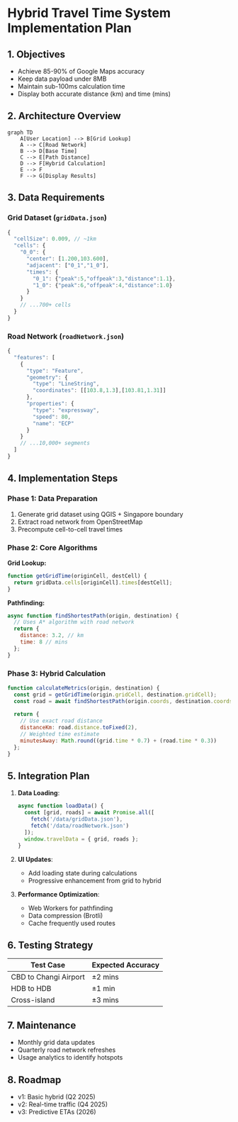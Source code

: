 # Hybrid Travel Time System Implementation Plan

## 1. Objectives
- Achieve 85-90% of Google Maps accuracy
- Keep data payload under 8MB
- Maintain sub-100ms calculation time
- Display both accurate distance (km) and time (mins)

## 2. Architecture Overview
```mermaid
graph TD
    A[User Location] --> B[Grid Lookup]
    A --> C[Road Network]
    B --> D[Base Time]
    C --> E[Path Distance]
    D --> F[Hybrid Calculation]
    E --> F
    F --> G[Display Results]
```

## 3. Data Requirements

### Grid Dataset (`gridData.json`)
```javascript
{
  "cellSize": 0.009, // ~1km
  "cells": {
    "0_0": {
      "center": [1.200,103.600],
      "adjacent": ["0_1","1_0"],
      "times": {
        "0_1": {"peak":5,"offpeak":3,"distance":1.1},
        "1_0": {"peak":6,"offpeak":4,"distance":1.0}
      }
    }
    // ...700+ cells
  }
}
```

### Road Network (`roadNetwork.json`)
```javascript
{
  "features": [
    {
      "type": "Feature",
      "geometry": {
        "type": "LineString",
        "coordinates": [[103.8,1.3],[103.81,1.31]]
      },
      "properties": {
        "type": "expressway",
        "speed": 80,
        "name": "ECP"
      }
    }
    // ...10,000+ segments
  ]
}
```

## 4. Implementation Steps

### Phase 1: Data Preparation
1. Generate grid dataset using QGIS + Singapore boundary
2. Extract road network from OpenStreetMap
3. Precompute cell-to-cell travel times

### Phase 2: Core Algorithms
**Grid Lookup:**
```javascript
function getGridTime(originCell, destCell) {
  return gridData.cells[originCell].times[destCell];
}
```

**Pathfinding:**
```javascript
async function findShortestPath(origin, destination) {
  // Uses A* algorithm with road network
  return {
    distance: 3.2, // km
    time: 8 // mins
  };
}
```

### Phase 3: Hybrid Calculation
```javascript
function calculateMetrics(origin, destination) {
  const grid = getGridTime(origin.gridCell, destination.gridCell);
  const road = await findShortestPath(origin.coords, destination.coords);
  
  return {
    // Use exact road distance
    distanceKm: road.distance.toFixed(2),
    // Weighted time estimate
    minutesAway: Math.round((grid.time * 0.7) + (road.time * 0.3))
  };
}
```

## 5. Integration Plan

1. **Data Loading**:
   ```javascript
   async function loadData() {
     const [grid, roads] = await Promise.all([
       fetch('/data/gridData.json'),
       fetch('/data/roadNetwork.json') 
     ]);
     window.travelData = { grid, roads };
   }
   ```

2. **UI Updates**:
   - Add loading state during calculations
   - Progressive enhancement from grid to hybrid

3. **Performance Optimization**:
   - Web Workers for pathfinding
   - Data compression (Brotli)
   - Cache frequently used routes

## 6. Testing Strategy

| Test Case | Expected Accuracy |
|-----------|------------------|
| CBD to Changi Airport | ±2 mins |
| HDB to HDB | ±1 min |
| Cross-island | ±3 mins |

## 7. Maintenance
- Monthly grid data updates
- Quarterly road network refreshes
- Usage analytics to identify hotspots

## 8. Roadmap
- v1: Basic hybrid (Q2 2025)
- v2: Real-time traffic (Q4 2025)
- v3: Predictive ETAs (2026)